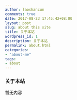 ```yaml
---
author: laoshancun
comments: true
date: 2017-08-23 17:45:42+08:00
layout: post
slug: about this site
title: 关于本站
wordpress_id: 1
description: 关于本站
permalink: about.html
categories:
- "about-me"
tags:
- about
---
```


### 关于本站
暂无内容
